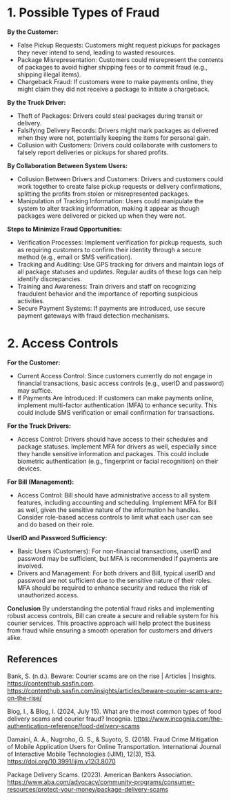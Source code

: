 # 1. Possible Types of Fraud
**By the Customer:**
- False Pickup Requests: Customers might request pickups for packages they never intend to send, leading to wasted resources.
- Package Misrepresentation: Customers could misrepresent the contents of packages to avoid higher shipping fees or to commit fraud (e.g., shipping illegal items).
- Chargeback Fraud: If customers were to make payments online, they might claim they did not receive a package to initiate a chargeback.


**By the Truck Driver:**
- Theft of Packages: Drivers could steal packages during transit or delivery.
- Falsifying Delivery Records: Drivers might mark packages as delivered when they were not, potentially keeping the items for personal gain.
- Collusion with Customers: Drivers could collaborate with customers to falsely report deliveries or pickups for shared profits.


**By Collaboration Between System Users:**
- Collusion Between Drivers and Customers: Drivers and customers could work together to create false pickup requests or delivery confirmations, splitting the profits from stolen or misrepresented packages.
- Manipulation of Tracking Information: Users could manipulate the system to alter tracking information, making it appear as though packages were delivered or picked up when they were not.


**Steps to Minimize Fraud Opportunities:**
- Verification Processes: Implement verification for pickup requests, such as requiring customers to confirm their identity through a secure method (e.g., email or SMS verification).
- Tracking and Auditing: Use GPS tracking for drivers and maintain logs of all package statuses and updates. Regular audits of these logs can help identify discrepancies.
- Training and Awareness: Train drivers and staff on recognizing fraudulent behavior and the importance of reporting suspicious activities.
- Secure Payment Systems: If payments are introduced, use secure payment gateways with fraud detection mechanisms.


# 2. Access Controls
**For the Customer:**
- Current Access Control: Since customers currently do not engage in financial transactions, basic access controls (e.g., userID and password) may suffice.
- If Payments Are Introduced: If customers can make payments online, implement multi-factor authentication (MFA) to enhance security. This could include SMS verification or email confirmation for transactions.


**For the Truck Drivers:**
- Access Control: Drivers should have access to their schedules and package statuses. Implement MFA for drivers as well, especially since they handle sensitive information and packages. This could include biometric authentication (e.g., fingerprint or facial recognition) on their devices.


**For Bill (Management):**
- Access Control: Bill should have administrative access to all system features, including accounting and scheduling. Implement MFA for Bill as well, given the sensitive nature of the information he handles. Consider role-based access controls to limit what each user can see and do based on their role.


**UserID and Password Sufficiency:**
- Basic Users (Customers): For non-financial transactions, userID and password may be sufficient, but MFA is recommended if payments are involved.
- Drivers and Management: For both drivers and Bill, typical userID and password are not sufficient due to the sensitive nature of their roles. MFA should be required to enhance security and reduce the risk of unauthorized access.


**Conclusion**
By understanding the potential fraud risks and implementing robust access controls, Bill can create a secure and reliable system for his courier services. This proactive approach will help protect the business from fraud while ensuring a smooth operation for customers and drivers alike.


## References
Bank, S. (n.d.). Beware: Courier scams are on the rise | Articles | Insights. https://contenthub.sasfin.com. https://contenthub.sasfin.com/insights/articles/beware-courier-scams-are-on-the-rise/ 

Blog, I., & Blog, I. (2024, July 15). What are the most common types of food delivery scams and courier fraud? Incognia. https://www.incognia.com/the-authentication-reference/food-delivery-scams 

Damaini, A. A., Nugroho, G. S., & Suyoto, S. (2018). Fraud Crime Mitigation of Mobile Application Users for Online Transportation. International Journal of Interactive Mobile Technologies (iJIM), 12(3), 153. https://doi.org/10.3991/ijim.v12i3.8070 

Package Delivery Scams. (2023). American Bankers Association. https://www.aba.com/advocacy/community-programs/consumer-resources/protect-your-money/package-delivery-scams
